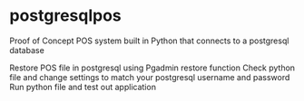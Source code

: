 # postgresqlpos
Proof of Concept POS system built in Python that connects to a postgresql database

Restore POS file in postgresql using Pgadmin restore function
Check python file and change settings to match your postgresql username and password
Run python file and test out application
